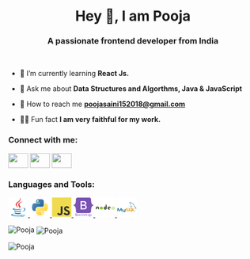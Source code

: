 

<!--
**Pooja-saini467/Pooja-saini467** is a ✨ _special_ ✨ repository because its `README.md` (this file) appears on your GitHub profile.

Here are some ideas to get you started:

- 🔭 I’m currently working on ...
- 🌱 I’m currently learning ...
- 👯 I’m looking to collaborate on ...
- 🤔 I’m looking for help with ...
- 💬 Ask me about ...
- 📫 How to reach me: ...
- 😄 Pronouns: ...
- ⚡ Fun fact: ...
-->

<h1 align="center">Hey 👋, I am Pooja</h1>
<h3 align="center">A passionate frontend developer from India</h3>

<p align="left"> <a href="https://twitter.com/Pooja96490259" target="blank"><img src="https://img.shields.io/twitter/follow/Pooja96490259?logo=twitter&style=for-the-badge" alt="" /></a></p>

- 🌱 I’m currently learning **React Js.**

- 📗 Ask me about **Data Structures and Algorthms, Java & JavaScript**

- 📩 How to reach me **<a href="mailto:pooja">poojasaini152018@gmail.com</a>**

- 👩‍🦰 Fun fact **I am very faithful for my work.**

<h3 align="left">Connect with me:</h3>
<p align="left">
<a href="https://www.linkedin.com/in/pooja-saini-a8239a1a4/recent-activity/shares/" target="blank"><img align="center" src="https://cdn.jsdelivr.net/npm/simple-icons@3.0.1/icons/linkedin.svg" alt="" height="30" width="40" /></a>
<a href="https://www.hackerrank.com/poojasaini152018" target="blank"><img align="center" src="https://cdn.jsdelivr.net/npm/simple-icons@3.0.1/icons/hackerank.svg" alt="" height="30" width="40" /></a>
<a href="https://twitter.com/Pooja96490259" target="blank"><img align="center" src="https://cdn.jsdelivr.net/npm/simple-icons@3.0.1/icons/twitter.svg" alt="" height="30" width="40" /></a>
</p>

<h3 align="left">Languages and Tools:</h3>
<p align="left">
<a href="https://www.java.com" target="_blank"> <img src="https://raw.githubusercontent.com/devicons/devicon/master/icons/java/java-original.svg" alt="java" width="40" height="40"/> </a>
<a href="https://www.python.org" target="_blank"> <img src="https://raw.githubusercontent.com/devicons/devicon/master/icons/python/python-original.svg" alt="python" width="40" height="40"/> </a>
 <a href="https://www.javascript.com" target="_blank"> <img src="https://raw.githubusercontent.com/devicons/devicon/master/icons/javascript/javascript-original.svg" alt="javascript" width="40" height="40"/> </a>
<a href="https://getbootstrap.com" target="_blank"> <img src="https://raw.githubusercontent.com/devicons/devicon/master/icons/bootstrap/bootstrap-plain-wordmark.svg" alt="bootstrap" width="40" height="40"/> </a> 
 <a href="https://nodejs.org" target="_blank"> <img src="https://raw.githubusercontent.com/devicons/devicon/master/icons/nodejs/nodejs-original-wordmark.svg" alt="nodejs" width="40" height="40"/> </a>
<a href="https://www.mysql.com/" target="_blank"> <img src="https://raw.githubusercontent.com/devicons/devicon/master/icons/mysql/mysql-original-wordmark.svg" alt="mysql" width="40" height="40"/> </a>
</p>

<p><img align="left" src="https://github-readme-stats.vercel.app/api/top-langs?username=Pooja-saini467&show_icons=true&locale=en&layout=compact" alt="Pooja" /></p>

<p>&nbsp;<img align="center" src="https://github-readme-stats.vercel.app/api?username=Pooja-saini467&show_icons=true&locale=en" alt="Pooja" /></p>

<p><img align="center" src="https://github-readme-streak-stats.herokuapp.com/?user=Pooja-saini467&" alt="Pooja" /></p>

